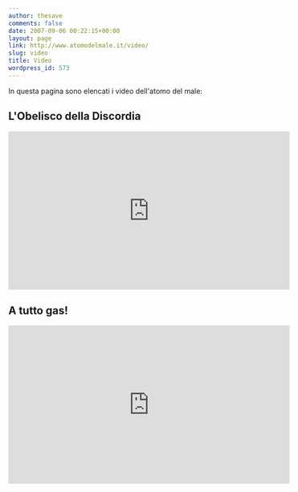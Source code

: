 ```yaml
---
author: thesave
comments: false
date: 2007-09-06 00:22:15+00:00
layout: page
link: http://www.atomodelmale.it/video/
slug: video
title: Video
wordpress_id: 573
---
```


In questa pagina sono elencati i video dell'atomo del male:

    
## L'Obelisco della Discordia


<iframe width="560" height="315" src="https://www.youtube.com/embed/fckyPNej5LU?ecver=1" frameborder="0" allow="autoplay; encrypted-media" allowfullscreen></iframe>

    
## A tutto gas!

<iframe width="560" height="315" src="https://www.youtube.com/embed/fzJWA024YnQ?ecver=1" frameborder="0" allow="autoplay; encrypted-media" allowfullscreen></iframe>